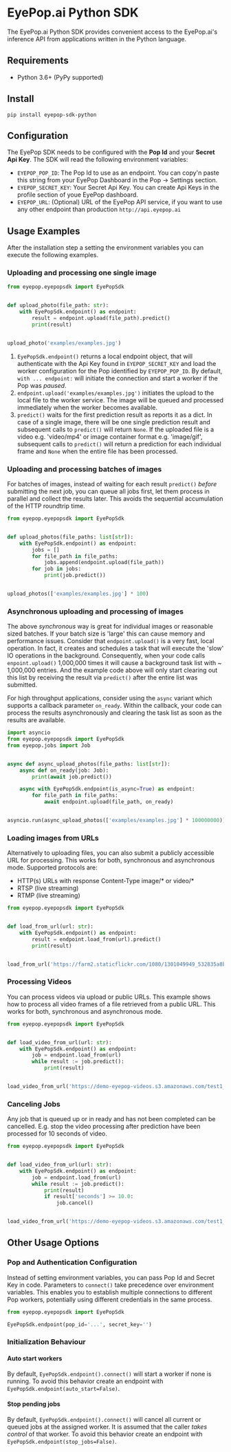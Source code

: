 # EyePop.ai Python SDK
The EyePop.ai Python SDK provides convenient access to the EyePop.ai's inference API from applications written in the 
Python language. 

## Requirements 
* Python 3.6+ (PyPy supported)

## Install
```shell
pip install eyepop-sdk-python
```

## Configuration
The EyePop SDK needs to be configured with the __Pop Id__ and your __Secret Api Key__. The SDK will read the following 
environment variables:
* `EYEPOP_POP_ID`: The Pop Id to use as an endpoint. You can copy'n paste this string from your EyePop Dashboard in the Pop -> Settings section.
* `EYEPOP_SECRET_KEY`: Your Secret Api Key. You can create Api Keys in the profile section of youe EyePop dashboard.
* `EYEPOP_URL`: (Optional) URL of the EyePop API service, if you want to use any other endpoint than production `http://api.eyepop.ai`  

## Usage Examples
After the installation step a setting the environment variables you can execute the following examples.
### Uploading and processing one single image

```python
from eyepop.eyepopsdk import EyePopSdk


def upload_photo(file_path: str):
    with EyePopSdk.endpoint() as endpoint:
        result = endpoint.upload(file_path).predict()
        print(result)


upload_photo('examples/examples.jpg')
```
1. `EyePopSdk.endpoint()` returns a local endpoint object, that will authenticate with the Api Key found in 
`EYEPOP_SECRET_KEY` and load the worker configuration for the Pop identified by `EYEPOP_POP_ID`. 
By default, `with ... endpoint:` will initiate the connection and start a worker if the Pop was *paused*.
2. `endpoint.upload('examples/examples.jpg')` initiates the upload to the local file to the worker service. The image will
be queued and processed immediately when the worker becomes available.
3. `predict()` waits for the first prediction result as reports it as a dict. In case of a single image, there will be 
one single prediction result and subsequent calls to `predict()` will return `None`. If the uploaded file is a video
e.g. 'video/mp4' or image container format e.g. 'image/gif', subsequent calls to `predict()` will return a prediction 
for each individual frame and `None` when the entire file has been processed. 
### Uploading and processing batches of images
For batches of images, instead of waiting for each result `predict()` _before_ submitting the next job, you can queue 
all jobs first, let them process in parallel and collect the results later. This avoids the sequential accumulation of 
the HTTP roundtrip time.

```python
from eyepop.eyepopsdk import EyePopSdk


def upload_photos(file_paths: list[str]):
    with EyePopSdk.endpoint() as endpoint:
        jobs = []
        for file_path in file_paths:
            jobs.append(endpoint.upload(file_path))
        for job in jobs:
            print(job.predict())


upload_photos(['examples/examples.jpg'] * 100)
```
### Asynchronous uploading and processing of images
The above _synchronous_ way is great for individual images or reasonable sized batches. If your batch size is 'large'
this can cause memory and performance issues. Consider that `endpoint.upload()` is a very fast, local operation. 
In fact, it creates and schedules a task that will execute the 'slow' IO operations in the background. Consequently, 
when your code calls `enpoint.upload()` 1,000,000 times it will cause a background task list with ~ 1,000,000 entries. 
And the example code above will only start clearing out this list by receiving the result via `predict()` after the 
entire list was submitted.

For high throughput applications, consider using the `async` variant which supports a callback parameter `on_ready`. 
Within the callback, your code can process the results asynchronously and clearing the task list as soon as the results 
are available.

```python
import asyncio
from eyepop.eyepopsdk import EyePopSdk
from eyepop.jobs import Job


async def async_upload_photos(file_paths: list[str]):
    async def on_ready(job: Job):
        print(await job.predict())

    async with EyePopSdk.endpoint(is_async=True) as endpoint:
        for file_path in file_paths:
            await endpoint.upload(file_path, on_ready)


asyncio.run(async_upload_photos(['examples/examples.jpg'] * 100000000))
```
### Loading images from URLs
Alternatively to uploading files, you can also submit a publicly accessible URL for processing. This works for both,
synchronous and asynchronous mode. Supported protocols are:
* HTTP(s) URLs with response Content-Type image/* or video/*   
* RTSP (live streaming)
* RTMP (live streaming)

```python
from eyepop.eyepopsdk import EyePopSdk


def load_from_url(url: str):
    with EyePopSdk.endpoint() as endpoint:
        result = endpoint.load_from(url).predict()
        print(result)


load_from_url('https://farm2.staticflickr.com/1080/1301049949_532835a8b5_z.jpg')
```
### Processing Videos 
You can process videos via upload or public URLs. This example shows how to process all video frames of a file 
retrieved from a public URL. This works for both, synchronous and asynchronous mode.

```python
from eyepop.eyepopsdk import EyePopSdk


def load_video_from_url(url: str):
    with EyePopSdk.endpoint() as endpoint:
        job = endpoint.load_from(url)
        while result := job.predict():
            print(result)


load_video_from_url('https://demo-eyepop-videos.s3.amazonaws.com/test1_vlog.mp4')
```
### Canceling Jobs
Any job that is queued up or in ready and has not been completed can be cancelled. E.g. stop the video processing after
prediction have been processed for 10 seconds of video.

```python
from eyepop.eyepopsdk import EyePopSdk


def load_video_from_url(url: str):
    with EyePopSdk.endpoint() as endpoint:
        job = endpoint.load_from(url)
        while result := job.predict():
            print(result)
            if result['seconds'] >= 10.0:
                job.cancel()


load_video_from_url('https://demo-eyepop-videos.s3.amazonaws.com/test1_vlog.mp4')
```

## Other Usage Options
### Pop and Authentication Configuration
Instead of setting environment variables, you can pass Pop Id and Secret Key in code. Parameters to `connect()` take 
precedence over environment variables. This enables you to establish multiple connections to different Pop workers,
potentially using different credentials in the same process.

```python
from eyepop.eyepopsdk import EyePopSdk

EyePopSdk.endpoint(pop_id='...', secret_key='')
```
### Initialization Behaviour
#### Auto start workers
By default, `EyePopSdk.endpoint().connect()` will start a worker if none is running. To avoid this behavior create an 
endpoint with `EyePopSdk.endpoint(auto_start=False)`.
#### Stop pending jobs
By default, `EyePopSdk.endpoint().connect()` will cancel all current or queued jobs at the assigned worker. 
It is assumed that the caller _takes control_ of that worker. To avoid this behavior create an endpoint with 
`EyePopSdk.endpoint(stop_jobs=False)`.



